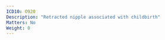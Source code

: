 ```yaml
---
ICD10: O920
Description: "Retracted nipple associated with childbirth"
Matters: No
Weight: 0
---
```

